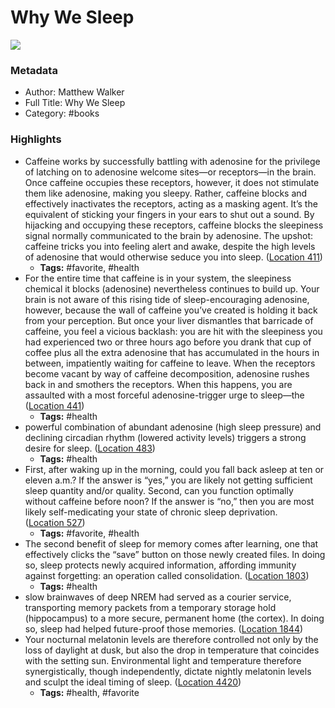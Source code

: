 # Why We Sleep

![](https://images-na.ssl-images-amazon.com/images/I/51b36-UW0xL._SL200_.jpg)

### Metadata

- Author: Matthew Walker
- Full Title: Why We Sleep
- Category: #books

### Highlights

- Caffeine works by successfully battling with adenosine for the privilege of latching on to adenosine welcome sites—or receptors—in the brain. Once caffeine occupies these receptors, however, it does not stimulate them like adenosine, making you sleepy. Rather, caffeine blocks and effectively inactivates the receptors, acting as a masking agent. It’s the equivalent of sticking your fingers in your ears to shut out a sound. By hijacking and occupying these receptors, caffeine blocks the sleepiness signal normally communicated to the brain by adenosine. The upshot: caffeine tricks you into feeling alert and awake, despite the high levels of adenosine that would otherwise seduce you into sleep. ([Location 411](https://readwise.io/to_kindle?action=open&asin=B06ZZ1YGJ5&location=411))
    - **Tags:** #favorite, #health
- For the entire time that caffeine is in your system, the sleepiness chemical it blocks (adenosine) nevertheless continues to build up. Your brain is not aware of this rising tide of sleep-encouraging adenosine, however, because the wall of caffeine you’ve created is holding it back from your perception. But once your liver dismantles that barricade of caffeine, you feel a vicious backlash: you are hit with the sleepiness you had experienced two or three hours ago before you drank that cup of coffee plus all the extra adenosine that has accumulated in the hours in between, impatiently waiting for caffeine to leave. When the receptors become vacant by way of caffeine decomposition, adenosine rushes back in and smothers the receptors. When this happens, you are assaulted with a most forceful adenosine-trigger urge to sleep—the ([Location 441](https://readwise.io/to_kindle?action=open&asin=B06ZZ1YGJ5&location=441))
    - **Tags:** #health
- powerful combination of abundant adenosine (high sleep pressure) and declining circadian rhythm (lowered activity levels) triggers a strong desire for sleep. ([Location 483](https://readwise.io/to_kindle?action=open&asin=B06ZZ1YGJ5&location=483))
    - **Tags:** #health
- First, after waking up in the morning, could you fall back asleep at ten or eleven a.m.? If the answer is “yes,” you are likely not getting sufficient sleep quantity and/or quality. Second, can you function optimally without caffeine before noon? If the answer is “no,” then you are most likely self-medicating your state of chronic sleep deprivation. ([Location 527](https://readwise.io/to_kindle?action=open&asin=B06ZZ1YGJ5&location=527))
    - **Tags:** #favorite, #health
- The second benefit of sleep for memory comes after learning, one that effectively clicks the “save” button on those newly created files. In doing so, sleep protects newly acquired information, affording immunity against forgetting: an operation called consolidation. ([Location 1803](https://readwise.io/to_kindle?action=open&asin=B06ZZ1YGJ5&location=1803))
    - **Tags:** #health
- slow brainwaves of deep NREM had served as a courier service, transporting memory packets from a temporary storage hold (hippocampus) to a more secure, permanent home (the cortex). In doing so, sleep had helped future-proof those memories. ([Location 1844](https://readwise.io/to_kindle?action=open&asin=B06ZZ1YGJ5&location=1844))
- Your nocturnal melatonin levels are therefore controlled not only by the loss of daylight at dusk, but also the drop in temperature that coincides with the setting sun. Environmental light and temperature therefore synergistically, though independently, dictate nightly melatonin levels and sculpt the ideal timing of sleep. ([Location 4420](https://readwise.io/to_kindle?action=open&asin=B06ZZ1YGJ5&location=4420))
    - **Tags:** #health, #favorite
